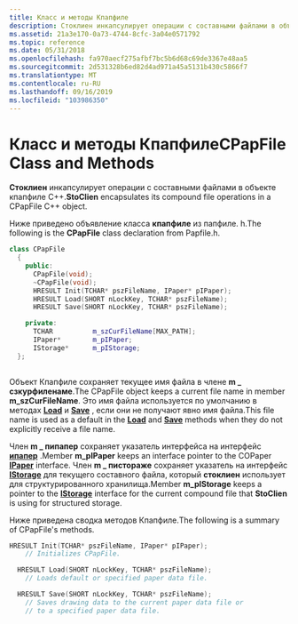 ```yaml
---
title: Класс и методы Кпапфиле
description: Стоклиен инкапсулирует операции с составными файлами в объекте Кпапфиле C++.
ms.assetid: 21a3e170-0a73-4744-8cfc-3a04e0571792
ms.topic: reference
ms.date: 05/31/2018
ms.openlocfilehash: fa970aecf275afbf7bc5b6d68c69de3367e48aa5
ms.sourcegitcommit: 2d531328b6ed82d4ad971a45a5131b430c5866f7
ms.translationtype: MT
ms.contentlocale: ru-RU
ms.lasthandoff: 09/16/2019
ms.locfileid: "103986350"
---
```

# <a name="cpapfile-class-and-methods"></a><span data-ttu-id="5c088-103">Класс и методы Кпапфиле</span><span class="sxs-lookup"><span data-stu-id="5c088-103">CPapFile Class and Methods</span></span>

<span data-ttu-id="5c088-104">**Стоклиен** инкапсулирует операции с составными файлами в объекте кпапфиле C++.</span><span class="sxs-lookup"><span data-stu-id="5c088-104">**StoClien** encapsulates its compound file operations in a CPapFile C++ object.</span></span>

<span data-ttu-id="5c088-105">Ниже приведено объявление класса **кпапфиле** из папфиле. h.</span><span class="sxs-lookup"><span data-stu-id="5c088-105">The following is the **CPapFile** class declaration from Papfile.h.</span></span>


```C++
class CPapFile
  {
    public:
      CPapFile(void);
      ~CPapFile(void);
      HRESULT Init(TCHAR* pszFileName, IPaper* pIPaper);
      HRESULT Load(SHORT nLockKey, TCHAR* pszFileName);
      HRESULT Save(SHORT nLockKey, TCHAR* pszFileName);

    private:
      TCHAR          m_szCurFileName[MAX_PATH];
      IPaper*        m_pIPaper;
      IStorage*      m_pIStorage;
  };
  
```



<span data-ttu-id="5c088-106">Объект Кпапфиле сохраняет текущее имя файла в члене **m \_ сзкурфиленаме**.</span><span class="sxs-lookup"><span data-stu-id="5c088-106">The CPapFile object keeps a current file name in member **m\_szCurFileName**.</span></span> <span data-ttu-id="5c088-107">Это имя файла используется по умолчанию в методах [**Load**](load-method---cpapfile.md) и [**Save**](save-method---cpapfile.md) , если они не получают явно имя файла.</span><span class="sxs-lookup"><span data-stu-id="5c088-107">This file name is used as a default in the [**Load**](load-method---cpapfile.md) and [**Save**](save-method---cpapfile.md) methods when they do not explicitly receive a file name.</span></span>

<span data-ttu-id="5c088-108">Член **m \_ пипапер** сохраняет указатель интерфейса на интерфейс [**ипапер**](ipaper-methods.md) .</span><span class="sxs-lookup"><span data-stu-id="5c088-108">Member **m\_pIPaper** keeps an interface pointer to the COPaper [**IPaper**](ipaper-methods.md) interface.</span></span> <span data-ttu-id="5c088-109">Член **m \_ пистораже** сохраняет указатель на интерфейс [**IStorage**](/windows/desktop/api/Objidl/nn-objidl-istorage) для текущего составного файла, который **стоклиен** использует для структурированного хранилища.</span><span class="sxs-lookup"><span data-stu-id="5c088-109">Member **m\_pIStorage** keeps a pointer to the [**IStorage**](/windows/desktop/api/Objidl/nn-objidl-istorage) interface for the current compound file that **StoClien** is using for structured storage.</span></span>

<span data-ttu-id="5c088-110">Ниже приведена сводка методов Кпапфиле.</span><span class="sxs-lookup"><span data-stu-id="5c088-110">The following is a summary of CPapFile's methods.</span></span>


```C++
HRESULT Init(TCHAR* pszFileName, IPaper* pIPaper);
    // Initializes CPapFile.

  HRESULT Load(SHORT nLockKey, TCHAR* pszFileName);
    // Loads default or specified paper data file.

  HRESULT Save(SHORT nLockKey, TCHAR* pszFileName);
    // Saves drawing data to the current paper data file or
    // to a specified paper data file.
```



 

 




